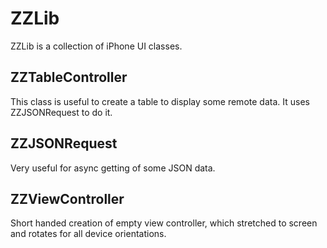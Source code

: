ZZLib
=====

ZZLib is a collection of iPhone UI classes.

ZZTableController
-----------------
This class is useful to create a table to display some remote data.
It uses ZZJSONRequest to do it.

ZZJSONRequest
-------------
Very useful for async getting of some JSON data.

ZZViewController
----------------
Short handed creation of empty view controller, which stretched to 
screen and rotates for all device orientations.
